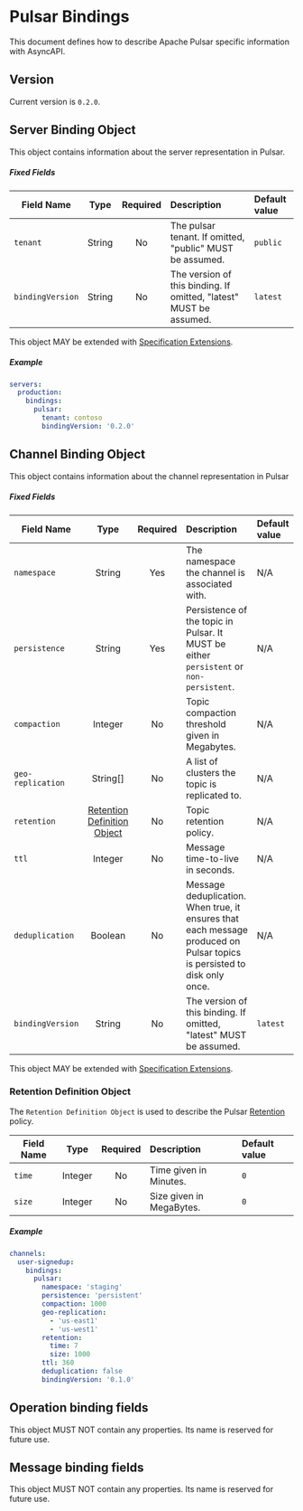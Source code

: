 # Pulsar Bindings
This document defines how to describe Apache Pulsar specific information with AsyncAPI.

<a name="version"></a>

## Version

Current version is `0.2.0`.

<a name="server"></a>

## Server Binding Object

This object contains information about the server representation in Pulsar.

##### Fixed Fields

Field Name | Type | Required | Description | Default value |
---|:---:|:---:|:---|:---|
`tenant` | String | No | The pulsar tenant. If omitted, "public" MUST be assumed. | `public` |
`bindingVersion` | String | No | The version of this binding. If omitted, "latest" MUST be assumed. | `latest` |

This object MAY be extended with [Specification Extensions](https://github.com/asyncapi/spec/blob/master/spec/asyncapi.md#specification-extensions).

##### Example

```yaml
servers:
  production:
    bindings:
      pulsar:
        tenant: contoso
        bindingVersion: '0.2.0'
```

<a name="channel"></a>

## Channel Binding Object
This object contains information about the channel representation in Pulsar

##### Fixed Fields

Field Name | Type | Required | Description | Default value |
---|:---:|:---:|:---|:---|
`namespace` | String | Yes |  The namespace the channel is associated with. | N/A |
`persistence` | String | Yes | Persistence of the topic in Pulsar. It MUST be either `persistent` or `non-persistent`. | N/A |
`compaction`| Integer | No | Topic compaction threshold given in Megabytes. | N/A |
`geo-replication` | String[] | No | A list of clusters the topic is replicated to. | N/A |
`retention` | [Retention Definition Object](#retention-definition-object) | No | Topic retention policy.  | N/A |
`ttl` | Integer | No |  Message time-to-live in seconds. | N/A |
`deduplication` | Boolean | No | Message deduplication. When true, it ensures that each message produced on Pulsar topics is persisted to disk only once. | N/A |
`bindingVersion` | String | No | The version of this binding. If omitted, "latest" MUST be assumed. | `latest` |

This object MAY be extended with [Specification Extensions](https://github.com/asyncapi/spec/blob/master/spec/asyncapi.md#specification-extensions).

<a name="retention-definition-object"></a>

### Retention Definition Object
The `Retention Definition Object` is used to describe the Pulsar [Retention](https://pulsar.apache.org/docs/cookbooks-retention-expiry/) policy.

Field Name | Type | Required | Description | Default value |
---|:---:|:---:|:---|:---|
`time`|Integer| No | Time given in Minutes. | `0` |
`size`|Integer| No |Size given in MegaBytes. | `0` |

##### Example

```yaml
channels:
  user-signedup:
    bindings:
      pulsar:
        namespace: 'staging'
        persistence: 'persistent'
        compaction: 1000
        geo-replication:
          - 'us-east1'
          - 'us-west1'
        retention:
          time: 7
          size: 1000
        ttl: 360
        deduplication: false
        bindingVersion: '0.1.0'
```

<a name="operation"></a>
## Operation binding fields
This object MUST NOT contain any properties. Its name is reserved for future use.

<a name="message"></a>
## Message binding fields
This object MUST NOT contain any properties. Its name is reserved for future use.